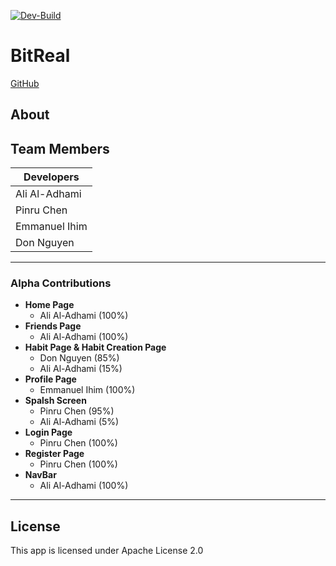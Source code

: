 [![Dev-Build](https://github.com/Bit-Real/BitReal/actions/workflows/dev.yml/badge.svg?branch=dev)](https://github.com/Bit-Real/BitReal/actions/workflows/dev.yml)

# BitReal
[GitHub](https://github.com/Bit-Real/BitReal/tree/main)
## About

## Team Members
Developers      |
----------------|
Ali Al-Adhami   |
Pinru Chen      |
Emmanuel Ihim   |
Don Nguyen      |

---

### Alpha Contributions
- **Home Page**
  - Ali Al-Adhami (100%)
- **Friends Page**
  - Ali Al-Adhami (100%)
- **Habit Page & Habit Creation Page**
  - Don Nguyen (85%)
  - Ali Al-Adhami (15%)
- **Profile Page**
  - Emmanuel Ihim (100%)
- **Spalsh Screen**
  - Pinru Chen (95%)
  - Ali Al-Adhami (5%)
- **Login Page**
  - Pinru Chen (100%)
- **Register Page**
  - Pinru Chen (100%)
- **NavBar**
  - Ali Al-Adhami (100%)

---
## License
This app is licensed under Apache License 2.0